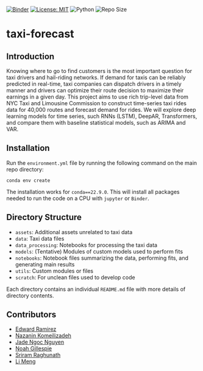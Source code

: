[![Binder](https://mybinder.org/badge_logo.svg)](https://mybinder.org/v2/gh/edwarddramirez/taxi-forecast/HEAD) [![License: MIT](https://img.shields.io/badge/License-MIT-brightgreen.svg)](https://opensource.org/license/mit) ![Python](https://img.shields.io/badge/python-3.12.3-blue.svg) ![Repo Size](https://img.shields.io/github/repo-size/edwarddramirez/taxi-forecast) 

# taxi-forecast

## Introduction
Knowing where to go to find customers is the most important question for taxi drivers and hail-riding networks. If demand for taxis can be reliably predicted in real-time, taxi companies can dispatch drivers in a timely manner and drivers can optimize their route decision to maximize their earnings in a given day. This project aims to use rich trip-level data from NYC Taxi and Limousine Commission to construct time-series taxi rides data for 40,000 routes and forecast demand for rides. We will explore deep learning models for time series, such RNNs (LSTM), DeepAR, Transformers, and compare them with baseline statistical models, such as ARIMA and VAR.

## Installation
Run the `environment.yml` file by running the following command on the main repo directory:
```
conda env create
```
The installation works for `conda==22.9.0`. This will install all packages needed to run the code on a CPU with `jupyter` or `Binder`. 

## Directory Structure
- `assets`: Additional assets unrelated to taxi data
- `data`: Taxi data files
- `data_processing`: Notebooks for processing the taxi data
- `models`: (Tentative) Modules of custom models used to perform fits
- `notebooks`: Notebook files summarizing the data, performing fits, and generating main results
- `utils`: Custom modules or files 
- `scratch`: For unclean files used to develop code

Each directory contains an individual `README.md` file with more details of directory contents.

## Contributors
- [Edward Ramirez](https://github.com/edwarddramirez)
- [Nazanin Komeilizadeh](https://github.com/NazThePhysicist)
- [Jade Ngoc Nguyen](https://github.com/jadenguyen)
- [Noah Gillespie](https://github.com/NoahGillespie)
- [Sriram Raghunath](https://github.com/sriramr30)
- [Li Meng](https://github.com/limeng-math)